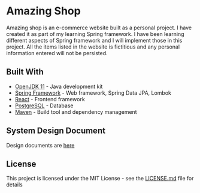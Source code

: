 # Amazing Shop

Amazing shop is an e-commerce website built as a personal project. I have
created it as part of my learning Spring framework. I have been learning
different aspects of Spring framework and I will implement those in this
project. All the items listed in the website is fictitious and any personal
information entered will not be persisted.

## Built With

- [OpenJDK 11](https://openjdk.java.net/projects/jdk/11/) - Java development kit
- [Spring Framework](https://maven.apache.org/) - Web framework, Spring Data JPA, Lombok
- [React](https://reactjs.org/) - Frontend framework
- [PostgreSQL](https://www.postgresql.org/) - Database
- [Maven](https://maven.apache.org/) - Build tool and dependency management

## System Design Document

Design documents are [here](./docs/README.md)

## License

This project is licensed under the MIT License - see the [LICENSE.md](./LICENSE) file for details


